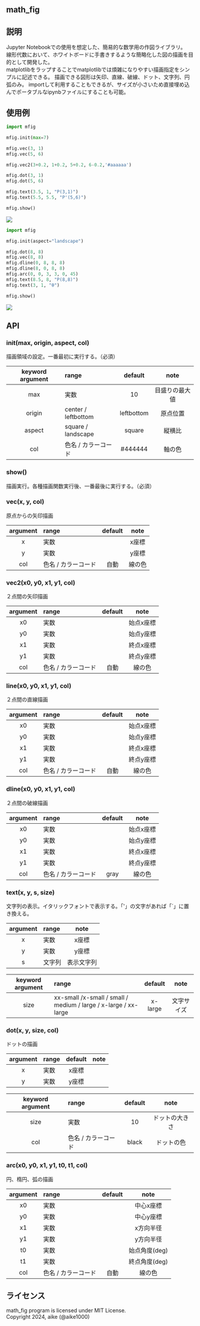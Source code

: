 math_fig
---

## 説明
Jupyter Notebookでの使用を想定した、簡易的な数学用の作図ライブラリ。  
線形代数において、ホワイトボードに手書きするような簡略化した図の描画を目的として開発した。  
matplotlibをラップすることでmatplotlibでは煩雑になりやすい描画指定をシンプルに記述できる。
描画できる図形は矢印、直線、破線、ドット、文字列、円弧のみ。
importして利用することもできるが、サイズが小さいため直接埋め込んでポータブルなipynbファイルにすることも可能。

## 使用例

```python
import mfig

mfig.init(max=7)

mfig.vec(3, 1)
mfig.vec(5, 6)

mfig.vec2(3+0.2, 1+0.2, 5+0.2, 6-0.2,'#aaaaaa')

mfig.dot(3, 1)
mfig.dot(5, 6)

mfig.text(3.5, 1, "P(3,1)")
mfig.text(5.5, 5.5, "P'(5,6)")

mfig.show()
```
![](example1.png)



```python
import mfig

mfig.init(aspect="landscape")

mfig.dot(8, 8)
mfig.vec(8, 8)
mfig.dline(0, 8, 8, 8)
mfig.dline(8, 0, 8, 8)
mfig.arc(0, 0, 3, 3, 0, 45)
mfig.text(8.5, 8, "P(8,8)")
mfig.text(3, 1, "θ")

mfig.show()
```
![](example2.png)



## API

### init(max, origin, aspect, col)
描画領域の設定。一番最初に実行する。（必須）

| keyword argument | range               | default    | note           |
|:----------------:|:--------------------|:----------:|:--------------:|
|  max             | 実数                | 10         | 目盛りの最大値 |
|  origin          | center / leftbottom | leftbottom | 原点位置       |
|  aspect          | square / landscape  | square     | 縦横比         |
|  col             | 色名 / カラーコード | #444444    | 軸の色         |

### show()
描画実行。各種描画関数実行後、一番最後に実行する。（必須）

### vec(x, y, col)  
原点からの矢印描画

| argument | range               | default    | note     |
|:--------:|:--------------------|:----------:|:--------:|
|  x       | 実数                |　          | x座標    |
|  y       | 実数                |　          | y座標    |
|  col     | 色名 / カラーコード  | 自動       | 線の色   |

### vec2(x0, y0, x1, y1, col)  
２点間の矢印描画

| argument | range               | default    | note      |
|:--------:|:--------------------|:----------:|:---------:|
|  x0      | 実数                |　          | 始点x座標 |
|  y0      | 実数                |　          | 始点y座標 |
|  x1      | 実数                |　          | 終点x座標 |
|  y1      | 実数                |　          | 終点y座標 |
|  col     | 色名 / カラーコード  | 自動       | 線の色    |


### line(x0, y0, x1, y1, col)
２点間の直線描画

| argument | range               | default    | note      |
|:--------:|:--------------------|:----------:|:---------:|
|  x0      | 実数                |　          | 始点x座標 |
|  y0      | 実数                |　          | 始点y座標 |
|  x1      | 実数                |　          | 終点x座標 |
|  y1      | 実数                |　          | 終点y座標 |
|  col     | 色名 / カラーコード  | 自動       | 線の色    |

### dline(x0, y0, x1, y1, col)
２点間の破線描画

| argument | range               | default    | note      |
|:--------:|:--------------------|:----------:|:---------:|
|  x0      | 実数                |　          | 始点x座標 |
|  y0      | 実数                |　          | 始点y座標 |
|  x1      | 実数                |　          | 終点x座標 |
|  y1      | 実数                |　          | 終点y座標 |
|  col     | 色名 / カラーコード  | gray       | 線の色    |

### text(x, y, s, size)
文字列の表示。イタリックフォントで表示する。「'」の文字があれば「´」に置き換える。

| argument | range    | note       |
|:--------:|:---------|:----------:|
|  x       | 実数     | x座標      |
|  y       | 実数     | y座標      |
|  s       | 文字列   | 表示文字列 |

| keyword argument | range                                                           | default | note       |
|:----------------:|:----------------------------------------------------------------|:-------:|:----------:|
|  size            | xx-small /x-small / small / medium / large / x-large / xx-large | x-large | 文字サイズ |

### dot(x, y, size, col)
ドットの描画

| argument | range    | default    | note     |
|:--------:|:---------|:----------:|:--------:|
|  x       | 実数     | x座標    |
|  y       | 実数     | y座標    |

| keyword argument | range               | default | note           |
|:----------------:|:--------------------|:-------:|:--------------:|
|  size            | 実数                | 10      | ドットの大きさ |
|  col             | 色名 / カラーコード | black | ドットの色     |

### arc(x0, y0, x1, y1, t0, t1, col)
円、楕円、弧の描画

| argument | range               | default    | note          |
|:--------:|:--------------------|:----------:|:-------------:|
|  x0      | 実数                |　          | 中心x座標     |
|  y0      | 実数                |　          | 中心y座標     |
|  x1      | 実数                |　          | x方向半径     |
|  y1      | 実数                |　          | y方向半径     |
|  t0      | 実数                |　          | 始点角度(deg) |
|  t1      | 実数                |　          | 終点角度(deg) |
|  col     | 色名 / カラーコード  | 自動       | 線の色        |


## ライセンス
math_fig program is licensed under MIT License.  
Copyright 2024, aike (@aike1000)  
